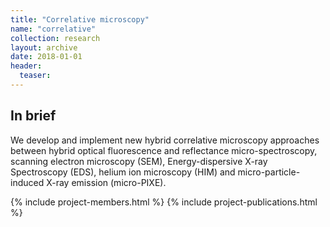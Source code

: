 ```yaml
---
title: "Correlative microscopy"
name: "correlative"
collection: research
layout: archive
date: 2018-01-01
header:
  teaser: 
---
```




In brief
--------
We develop and implement new hybrid correlative microscopy approaches between hybrid optical fluorescence and reflectance micro-spectroscopy, scanning electron microscopy (SEM), Energy-dispersive X-ray Spectroscopy (EDS), helium ion microscopy (HIM) and micro-particle-induced X-ray emission (micro-PIXE).


{% include project-members.html %}
{% include project-publications.html %}
